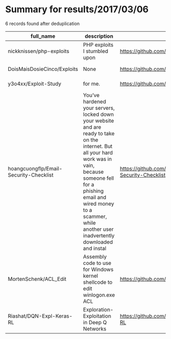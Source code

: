 
# Summary for results/2017/03/06
    
6 records found after deduplication

| full_name | description | html_url | matched_list | matched_count | pushed_at | size | stargazers_count | language | forks_count |
|----------------------------------------|------------------------------------------------------------------------------------------------------------------------------------------------------------------------------------------------------------------------------------------------------------------|-----------------------------------------------------------|----------------|-----------------|---------------------------|--------|--------------------|------------|---------------|
| nickknissen/php-exploits | PHP exploits I stumbled upon | https://github.com/nickknissen/php-exploits | ['exploit'] | 1 | 2017-03-06 09:22:26+00:00 | 18 | 0 | PHP | 0 |
| DoisMaisDosieCinco/Exploits | None | https://github.com/DoisMaisDosieCinco/Exploits | ['exploit'] | 1 | 2017-03-06 00:18:52+00:00 | 0 | 0 | | 0 |
| y3o4xx/Exploit-Study | for me. | https://github.com/y3o4xx/Exploit-Study | ['exploit'] | 1 | 2017-03-06 05:16:14+00:00 | 3 | 0 | Python | 0 |
| hoangcuongflp/Email-Security-Checklist | You’ve hardened your servers, locked down your website and are ready to take on the internet. But all your hard work was in vain, because someone fell for a phishing email and wired money to a scammer, while another user inadvertently downloaded and instal | https://github.com/hoangcuongflp/Email-Security-Checklist | ['exploit'] | 1 | 2017-03-06 07:05:36+00:00 | 7 | 3 | | 1 |
| MortenSchenk/ACL_Edit | Assembly code to use for Windows kernel shellcode to edit winlogon.exe ACL | https://github.com/MortenSchenk/ACL_Edit | ['shellcode'] | 1 | 2017-03-06 14:13:31+00:00 | 1 | 12 | Assembly | 9 |
| Riashat/DQN-Expl-Keras-RL | Exploration-Exploitation in Deep Q Networks | https://github.com/Riashat/DQN-Expl-Keras-RL | ['exploit'] | 1 | 2017-03-06 15:07:13+00:00 | 0 | 0 | | 0 |
